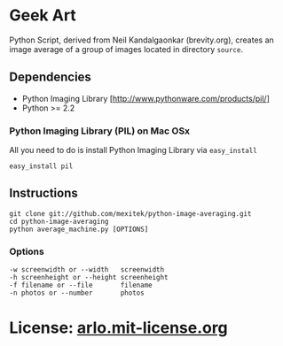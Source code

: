 # Geek Art

Python Script, derived from Neil Kandalgaonkar (brevity.org), creates an image average of a group of images located in directory `source`.

## Dependencies

* Python Imaging Library [http://www.pythonware.com/products/pil/]
* Python >= 2.2

### Python Imaging Library (PIL) on Mac OSx

All you need to do is install Python Imaging Library via `easy_install`

```
easy_install pil
```


## Instructions

```
git clone git://github.com/mexitek/python-image-averaging.git
cd python-image-averaging
python average_machine.py [OPTIONS]
```

### Options

```
-w screenwidth or --width   screenwidth
-h screenheight or --height screenheight
-f filename or --file       filename
-n photos or --number       photos
```

# License: [arlo.mit-license.org](http://arlo.mit-license.org)